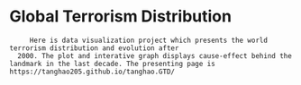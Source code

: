# Global Terrorism Distribution
         Here is data visualization project which presents the world terrorism distribution and evolution after
      2000. The plot and interative graph displays cause-effect behind the landmark in the last decade. The presenting page is https://tanghao205.github.io/tanghao.GTD/
